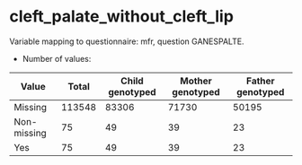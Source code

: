 # cleft_palate_without_cleft_lip
Variable mapping to questionnaire: mfr, question GANESPALTE.
- Number of values:

| Value | Total | Child genotyped | Mother genotyped | Father genotyped |
| ----- | ----- | --------------- | ---------------- | ---------------- |
| Missing | 113548 | 83306 | 71730 | 50195 |
| Non-missing | 75 | 49 | 39 | 23 |
| Yes | 75 | 49 | 39 |23 |



